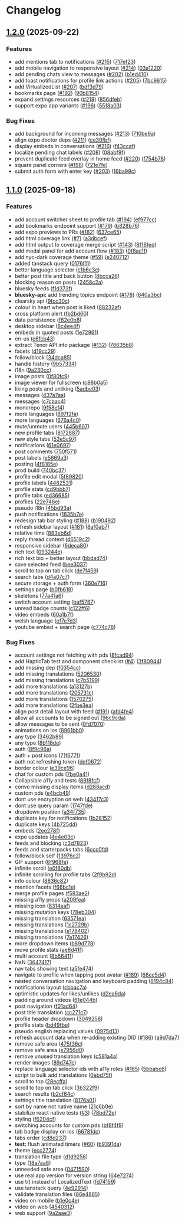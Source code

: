 # Changelog

## [1.2.0](https://github.com/ImLunaHey/akari/compare/v1.1.0...v1.2.0) (2025-09-22)


### Features

* add mentions tab to notifications ([#215](https://github.com/ImLunaHey/akari/issues/215)) ([717ef23](https://github.com/ImLunaHey/akari/commit/717ef230427aa79f64d4beaf90495c7f457acfb4))
* add mobile navigation to responsive layout ([#214](https://github.com/ImLunaHey/akari/issues/214)) ([03a1220](https://github.com/ImLunaHey/akari/commit/03a12209ec1683029a1e079a91b959ff63227e00))
* add pending chats view to messages ([#202](https://github.com/ImLunaHey/akari/issues/202)) ([b1ed410](https://github.com/ImLunaHey/akari/commit/b1ed41056cd953dd167f660dfd335a3840133cb0))
* add toast notifications for profile link actions ([#205](https://github.com/ImLunaHey/akari/issues/205)) ([7bc9615](https://github.com/ImLunaHey/akari/commit/7bc961599f9c2ab2f2006fd0e17b975a9b63d133))
* add VirtualizedList ([#207](https://github.com/ImLunaHey/akari/issues/207)) ([bdf3d79](https://github.com/ImLunaHey/akari/commit/bdf3d79a1448184817eb0f1aa34d9aa59f280fc1))
* bookmarks page ([#192](https://github.com/ImLunaHey/akari/issues/192)) ([90b8154](https://github.com/ImLunaHey/akari/commit/90b8154982e8319398f1804ab4ce93de4dfbbad0))
* expand settings resources ([#218](https://github.com/ImLunaHey/akari/issues/218)) ([856dfeb](https://github.com/ImLunaHey/akari/commit/856dfeba30a66fcb465dfbd6178f619f7cc7be78))
* support expo app variants ([#196](https://github.com/ImLunaHey/akari/issues/196)) ([5518a03](https://github.com/ImLunaHey/akari/commit/5518a037a4ad4c98625752f97a93a1291221465b))


### Bug Fixes

* add background for incoming messages ([#213](https://github.com/ImLunaHey/akari/issues/213)) ([710be9a](https://github.com/ImLunaHey/akari/commit/710be9af24fd4cc213d8b5b0d88420aad0265fbc))
* align expo doctor deps ([#211](https://github.com/ImLunaHey/akari/issues/211)) ([ce30fbf](https://github.com/ImLunaHey/akari/commit/ce30fbf88d260f39fb3113d841215a461b9189d4))
* display embeds in conversations ([#216](https://github.com/ImLunaHey/akari/issues/216)) ([f43ccaf](https://github.com/ImLunaHey/akari/commit/f43ccafd829fb14c5d65d4c12c9f098d77ff5b8f))
* localize pending chat labels ([#208](https://github.com/ImLunaHey/akari/issues/208)) ([08abf9f](https://github.com/ImLunaHey/akari/commit/08abf9f9a3d12e7917efd68aa4706cdce7ae8457))
* prevent duplicate feed overlay in home feed ([#220](https://github.com/ImLunaHey/akari/issues/220)) ([f754b78](https://github.com/ImLunaHey/akari/commit/f754b7808e8c217a6da63a1e4c5370ccb5cd9c9b))
* square panel corners ([#198](https://github.com/ImLunaHey/akari/issues/198)) ([721e7fe](https://github.com/ImLunaHey/akari/commit/721e7fe3ef47a52c8832e06701efa37898bf6b0d))
* submit auth form with enter key ([#203](https://github.com/ImLunaHey/akari/issues/203)) ([16ba99c](https://github.com/ImLunaHey/akari/commit/16ba99c5623527f24eb3c368aebd24223f030361))

## [1.1.0](https://github.com/ImLunaHey/akari/compare/v1.0.0...v1.1.0) (2025-09-18)


### Features

* add account switcher sheet to profile tab ([#194](https://github.com/ImLunaHey/akari/issues/194)) ([ef977cc](https://github.com/ImLunaHey/akari/commit/ef977cca05a537f9565e08b97509434b1751d526))
* add bookmarks endpoint support ([#179](https://github.com/ImLunaHey/akari/issues/179)) ([b828b76](https://github.com/ImLunaHey/akari/commit/b828b7666b102eb845fb04fe6963e46cb0b7a86b))
* add expo previews to PRs ([#182](https://github.com/ImLunaHey/akari/issues/182)) ([637ce65](https://github.com/ImLunaHey/akari/commit/637ce65d2ab80a2cb2ad892b68dad4586fc4ecfa))
* add html coverage link ([#7](https://github.com/ImLunaHey/akari/issues/7)) ([a3dbcef](https://github.com/ImLunaHey/akari/commit/a3dbcef1f633d06ee4e693a7048b194429b9bdb5))
* add html output to coverage merge script ([#143](https://github.com/ImLunaHey/akari/issues/143)) ([8f16fed](https://github.com/ImLunaHey/akari/commit/8f16fed465782d2029a80ad2fd3be515026a5df9))
* add modal panel for add account flow ([#183](https://github.com/ImLunaHey/akari/issues/183)) ([0f8ac1f](https://github.com/ImLunaHey/akari/commit/0f8ac1f0f071f1d610ffdf1b3fa036723c2f3209))
* add nyc-dark coverage theme ([#59](https://github.com/ImLunaHey/akari/issues/59)) ([e240712](https://github.com/ImLunaHey/akari/commit/e240712907fc1a45f6fdf39d0ebb9546333392f1))
* added tanstack query ([0176f11](https://github.com/ImLunaHey/akari/commit/0176f1147ae5aa5f13bffbf9a54e55ff93aec244))
* better language selector ([c1b6c3e](https://github.com/ImLunaHey/akari/commit/c1b6c3e71ac4a4f67f5a25ced757dc075c07e99d))
* better post title and back button ([8bcca26](https://github.com/ImLunaHey/akari/commit/8bcca263e9fc2315baafef3bbfee60979e69b197))
* blocking reason on posts ([2458c2a](https://github.com/ImLunaHey/akari/commit/2458c2a6488b0b4c8442de4c1b0027e88f50a33c))
* bluesky feeds ([f1d373f](https://github.com/ImLunaHey/akari/commit/f1d373fb3d81fe5c286f7bb353724b2a9153d6cb))
* **bluesky-api:** add trending topics endpoint ([#178](https://github.com/ImLunaHey/akari/issues/178)) ([640a3bc](https://github.com/ImLunaHey/akari/commit/640a3bcbeab46e7088d5ca3b525fce98bbe12edf))
* clearsky api ([9fcc30c](https://github.com/ImLunaHey/akari/commit/9fcc30c8cfb17d9158b46072a3b0d04711ae5db2))
* colour in heart when post is liked ([88232af](https://github.com/ImLunaHey/akari/commit/88232afe32b18696d98c6f4c229feb6d8cd9799e))
* cross platform alert ([fb2bd60](https://github.com/ImLunaHey/akari/commit/fb2bd604533f01bc6c2e671db18a227ae2039e01))
* data persistence ([f62e0b8](https://github.com/ImLunaHey/akari/commit/f62e0b8bbb655611b3f42537c5f202910f2433d1))
* desktop sidebar ([8c4ee4f](https://github.com/ImLunaHey/akari/commit/8c4ee4fa6e56bc47d7deb95221e257d11c684866))
* embeds in quoted posts ([1e72961](https://github.com/ImLunaHey/akari/commit/1e72961083919e91a1861623d4b36ab895e92a14))
* en-us ([e6fcb43](https://github.com/ImLunaHey/akari/commit/e6fcb43cfd1433d664c80a285de246db931694a3))
* extract Tenor API into package ([#132](https://github.com/ImLunaHey/akari/issues/132)) ([78635b8](https://github.com/ImLunaHey/akari/commit/78635b8f059581b1bfd1d11a3e85be06dfdf77a0))
* facets ([d19cc29](https://github.com/ImLunaHey/akari/commit/d19cc2901fa0eba1de12d6887578e4b935e9b338))
* follow/block ([34dca85](https://github.com/ImLunaHey/akari/commit/34dca85806b63ceae9aea068106bd184f2ccba54))
* handle history ([9b57334](https://github.com/ImLunaHey/akari/commit/9b573349ea837bdf76fe0782c4bb3179d7a46fba))
* i18n ([9a230cc](https://github.com/ImLunaHey/akari/commit/9a230cc12a3acf4cebd0b1d422e90b66e1d3c76b))
* image posts ([0f80fc9](https://github.com/ImLunaHey/akari/commit/0f80fc9ea1e2cee8a9c78058f655c48e264603bf))
* image viewer for fullscreen ([c88b0a5](https://github.com/ImLunaHey/akari/commit/c88b0a53b71600a94d3591b58f1356ffdd104b33))
* liking posts and unliking ([5adbe03](https://github.com/ImLunaHey/akari/commit/5adbe036949f3d123d73568fab88feb46ff6fca0))
* messages ([437a7aa](https://github.com/ImLunaHey/akari/commit/437a7aa1c7afcd9f0f6ade8ac0a52034821e3e6a))
* messages ([c7cbac4](https://github.com/ImLunaHey/akari/commit/c7cbac457b14d520f8b0a009214c976d170a79f3))
* monorepo ([9f58ef4](https://github.com/ImLunaHey/akari/commit/9f58ef476f1bed04d83500a00ee63870835fdb3b))
* more languages ([897f2fa](https://github.com/ImLunaHey/akari/commit/897f2fac16857c3569356ab8531eb39acb39a4cd))
* more languages ([676a4c0](https://github.com/ImLunaHey/akari/commit/676a4c056225ce88a0bc1f9bff5ce2bfe62c1976))
* mute/unmute users ([445b607](https://github.com/ImLunaHey/akari/commit/445b6076768f2e960ca47225d9730ae95c72b8f9))
* new profile tabs ([8172887](https://github.com/ImLunaHey/akari/commit/8172887df41caedcd203f2df9a79e387ae8d1c33))
* new style tabs ([53e5c97](https://github.com/ImLunaHey/akari/commit/53e5c97eee7e960d706922e12c540f1c97f368d5))
* notifications ([61e0697](https://github.com/ImLunaHey/akari/commit/61e0697216ca4a7d2c816fe8cc326d522f2410e1))
* post comments ([750f571](https://github.com/ImLunaHey/akari/commit/750f571cc923dd3e060ad207d1063133dcb849f9))
* post labels ([e5669a3](https://github.com/ImLunaHey/akari/commit/e5669a3c4809699c775dd2e7a0a196367a9ee641))
* posting ([4f8185e](https://github.com/ImLunaHey/akari/commit/4f8185ed37ec36de23e808ae75de20a3337dac4d))
* prod build ([740bc37](https://github.com/ImLunaHey/akari/commit/740bc37c5f16bf57334e27428f9918f6d96ab4fc))
* profile edit modal ([5f89820](https://github.com/ImLunaHey/akari/commit/5f898204bef5dd58b362e0d0cb36057a5294fc88))
* profile labels ([4482531](https://github.com/ImLunaHey/akari/commit/448253107915024fb6b79c59dce3cc82262a587a))
* profile stats ([cd9bbb7](https://github.com/ImLunaHey/akari/commit/cd9bbb741b0b466e6604f10d766154faaca5f127))
* profile tabs ([ed36685](https://github.com/ImLunaHey/akari/commit/ed36685fc69dc5b1d19bf69770d1886c471bd942))
* profiles ([22e746e](https://github.com/ImLunaHey/akari/commit/22e746e9be603549929c191aef2ae3addc0abf11))
* pseudo i18n ([45bd93a](https://github.com/ImLunaHey/akari/commit/45bd93a16bf88230b057de65b1aa5c1fdfe3a538))
* push notifications ([1835b7e](https://github.com/ImLunaHey/akari/commit/1835b7e98872728914d808d88a8722e98fdbde87))
* redesign tab bar styling ([#188](https://github.com/ImLunaHey/akari/issues/188)) ([b190492](https://github.com/ImLunaHey/akari/commit/b19049290507308c4135ea8d60c37e87c1a7606d))
* refresh sidebar layout ([#181](https://github.com/ImLunaHey/akari/issues/181)) ([8af0ab7](https://github.com/ImLunaHey/akari/commit/8af0ab7f78eb409f749eaf0f3d9685be34454eb0))
* relative time ([883eb6d](https://github.com/ImLunaHey/akari/commit/883eb6deb9be17ae523e292ea6198b6e27e222aa))
* reply thread context ([d6519c2](https://github.com/ImLunaHey/akari/commit/d6519c287acc6f27daf23f165a55fe4592b57205))
* responsive sidebar ([6deca80](https://github.com/ImLunaHey/akari/commit/6deca80acd718304aa7f97d925dc203230345583))
* rich text ([093244e](https://github.com/ImLunaHey/akari/commit/093244e665eab7588595fff769697c6572bbf60b))
* rich text bio + better layout ([bbdad74](https://github.com/ImLunaHey/akari/commit/bbdad744f7528247e2e96ba23eb21dc5ad2419d8))
* save selected feed ([bee3037](https://github.com/ImLunaHey/akari/commit/bee3037773660be62c9d42ec90d4145b9a4d3dbd))
* scroll to top on tab click ([de7f459](https://github.com/ImLunaHey/akari/commit/de7f459584bfe5d4cc4142aed62370ed4160e9c9))
* search tabs ([d4a07c7](https://github.com/ImLunaHey/akari/commit/d4a07c7bbfcb3173585467728ec5f06896c33a18))
* secure storage + auth form ([360e716](https://github.com/ImLunaHey/akari/commit/360e716fa0ef03aa2a64c9dac18738c3395a31d6))
* settings page ([b0fb618](https://github.com/ImLunaHey/akari/commit/b0fb61809e905c75e931b6af060472ce44c18694))
* skeletons ([77a41a6](https://github.com/ImLunaHey/akari/commit/77a41a684aed80c11ab1c864aaf3806e027b4b28))
* switch account setting ([baf5787](https://github.com/ImLunaHey/akari/commit/baf57879f85173a6fa349ca416be0faafea4812a))
* unread badge counts ([c122ff6](https://github.com/ImLunaHey/akari/commit/c122ff6fc029dc5873fb5b3ed28951715f5feb14))
* video embeds ([60a1b7f](https://github.com/ImLunaHey/akari/commit/60a1b7f8ae4b3ca88c00a197f3b6162255570126))
* welsh language ([ef7e7d3](https://github.com/ImLunaHey/akari/commit/ef7e7d398c963d4806efec8532d4316702c24b4d))
* youtube embed + search page ([c774c78](https://github.com/ImLunaHey/akari/commit/c774c7813c5d48e37c6739e555912e19423237ec))


### Bug Fixes

* account settings not fetching with pds ([8fcad94](https://github.com/ImLunaHey/akari/commit/8fcad944a5ba0dcd8d4e3027975ba1e7dcb0ac2f))
* add HapticTab test and component checklist ([#4](https://github.com/ImLunaHey/akari/issues/4)) ([3f80944](https://github.com/ImLunaHey/akari/commit/3f809444b9cc6811040d95386f05fa1f8da4c67c))
* add missing dep ([f0354cc](https://github.com/ImLunaHey/akari/commit/f0354ccfa91bf27843b2a9ce2be639cbda17c0fd))
* add missing translations ([5206530](https://github.com/ImLunaHey/akari/commit/520653088cc49ba6cab8dfb423b0160a1d419551))
* add missing translations ([c7b5199](https://github.com/ImLunaHey/akari/commit/c7b51998e01514886aee9a00b2716f9cdc670900))
* add more translations ([a13127b](https://github.com/ImLunaHey/akari/commit/a13127b936ec094d60465672977b0ba7a52f8650))
* add more translations ([205731c](https://github.com/ImLunaHey/akari/commit/205731c351f43d55bdf6281f2d2ffaa842e23ef7))
* add more translations ([1570275](https://github.com/ImLunaHey/akari/commit/157027511ac9cea445ff25e4baff6712452baa0d))
* add more translations ([2fbe3ea](https://github.com/ImLunaHey/akari/commit/2fbe3ea9f3485996196035c146adebf898fdcbbb))
* align post detail layout with feed ([#191](https://github.com/ImLunaHey/akari/issues/191)) ([afd4fe4](https://github.com/ImLunaHey/akari/commit/afd4fe4fa5a4bca76a06ae2725dec0e46cd5f488))
* allow all accounts to be signed out ([96c9cda](https://github.com/ImLunaHey/akari/commit/96c9cdab9ef431eaa114287ca4a4d8e7d1cb8a6c))
* allow messages to be sent ([0fd7070](https://github.com/ImLunaHey/akari/commit/0fd70709270300e5ebc742d0a8effbe1bd9c191c))
* animations on ios ([8961bb0](https://github.com/ImLunaHey/akari/commit/8961bb050f8c92ccbfeb701ac864cadcdcfec8a3))
* any type ([3462b89](https://github.com/ImLunaHey/akari/commit/3462b89d64cefae676a17131008967d6c12870de))
* any type ([8b118de](https://github.com/ImLunaHey/akari/commit/8b118de425f4ad8108f2b7e885b55228c546b117))
* auth ([8f9c96a](https://github.com/ImLunaHey/akari/commit/8f9c96afb59b6298c564b2f950f5db6149ee3f8e))
* auth + post icons ([71f677f](https://github.com/ImLunaHey/akari/commit/71f677f83053a51271cb7f21898da22458935955))
* auth not refreshing token ([def0672](https://github.com/ImLunaHey/akari/commit/def0672b7d3d4c6c928fdf3dcfd192e4f8b0bc0b))
* border colour ([e39ce96](https://github.com/ImLunaHey/akari/commit/e39ce96fe95dee19741d3af29ebf27b8b6456049))
* chat for custom pds ([7be0a41](https://github.com/ImLunaHey/akari/commit/7be0a4134e2e06e5e8947cf82fc295c0d8a8dd24))
* Collapsible a11y and tests ([89f8fcf](https://github.com/ImLunaHey/akari/commit/89f8fcf464c480e066052cd86663d0b7665df65a))
* convo missing display items ([d288acd](https://github.com/ImLunaHey/akari/commit/d288acd6b58a18a43f42a50196437fc4e82cc4ff))
* custom pds ([e4bcb49](https://github.com/ImLunaHey/akari/commit/e4bcb49398c43fb709b3ad6105764114eb624e76))
* dont use encryption on web ([43417c3](https://github.com/ImLunaHey/akari/commit/43417c3de620a324a4559503b0e70f3a39877858))
* dont use query param ([1747fde](https://github.com/ImLunaHey/akari/commit/1747fded1a23a3d68b5af46bb3c4c2d48bc5a9f1))
* dropdown position ([a34f735](https://github.com/ImLunaHey/akari/commit/a34f73576897968e2ef1eb75d25b5868680b4cd7))
* duplicate key for notifications ([1b28152](https://github.com/ImLunaHey/akari/commit/1b28152e836d82f1b308f2487d62a277b9298ec1))
* duplicate keys ([4b725dd](https://github.com/ImLunaHey/akari/commit/4b725dd7231f76f6606171523d201ffd42d48bb0))
* embeds ([2ee278f](https://github.com/ImLunaHey/akari/commit/2ee278f066dcb8207aa38fbca219c2b8a7822c38))
* expo updates ([4e4e03c](https://github.com/ImLunaHey/akari/commit/4e4e03c6384f1587023aefa5870184960d53a548))
* feeds and blocking ([c3d7823](https://github.com/ImLunaHey/akari/commit/c3d78231b95f105e3612f3d7c3b3b83384e5ac91))
* feeds and starterpacks tabs ([6ccc0fd](https://github.com/ImLunaHey/akari/commit/6ccc0fdc670579dd8df82d82b3a7a7093ded8eae))
* follow/block self ([13976c2](https://github.com/ImLunaHey/akari/commit/13976c24aff3d7a1752a0fd5656e8bccb680c0bf))
* GIF support ([6f968fe](https://github.com/ImLunaHey/akari/commit/6f968fed4c8015d092ca90561c1f536f03154e71))
* infinite scroll ([e0f80db](https://github.com/ImLunaHey/akari/commit/e0f80db76e4e024203bd1236ef2d3753d036e606))
* infinite scrolling for profile tabs ([2f9b92d](https://github.com/ImLunaHey/akari/commit/2f9b92d3afc9030c26e2b8dc6fe9cda7dcadf310))
* info colour ([8836c82](https://github.com/ImLunaHey/akari/commit/8836c82827b8b79e6d5e784359ac9debdc10537b))
* mention facets ([f66bc1e](https://github.com/ImLunaHey/akari/commit/f66bc1eed66fb23cd78810b612a6418f6861faaf))
* merge profile pages ([f593ae2](https://github.com/ImLunaHey/akari/commit/f593ae242cd23509c10da228f764dfb11df73876))
* missing a11y props ([a209fea](https://github.com/ImLunaHey/akari/commit/a209fea8e22864e71e47162408e052090d3869a8))
* missing icon ([8314aaf](https://github.com/ImLunaHey/akari/commit/8314aaf62c49839107d5782c37eba685679688a6))
* missing mutation keys ([78eb304](https://github.com/ImLunaHey/akari/commit/78eb30468d5dddf2064d2b424c07336045cba5fa))
* missing translation ([63571ea](https://github.com/ImLunaHey/akari/commit/63571ead37d1b51354506f70adca7378b2afbf11))
* missing translations ([1c2729b](https://github.com/ImLunaHey/akari/commit/1c2729b904b368cc8e092410830c345c49106b7e))
* missing translations ([e178402](https://github.com/ImLunaHey/akari/commit/e1784022537b74c6cb2ff2e436f8d7bf7e940dbb))
* missing translations ([7e17426](https://github.com/ImLunaHey/akari/commit/7e17426bb8034ede003678707334ff572b46a212))
* more dropdown items ([b89d778](https://github.com/ImLunaHey/akari/commit/b89d7789113f9e071e988dd9d35f12d3db1a836d))
* move profile stats ([ae8d41f](https://github.com/ImLunaHey/akari/commit/ae8d41f20d9fe5ab984b08977f04325e180cd52d))
* multi account ([8b66411](https://github.com/ImLunaHey/akari/commit/8b6641153ba8af0dc4ad4586be2f0605851fdd11))
* NaN ([3647417](https://github.com/ImLunaHey/akari/commit/364741745cb9682c37b0ad7066da2adde7c61797))
* nav tabs showing text ([a5fe474](https://github.com/ImLunaHey/akari/commit/a5fe4747ab5287d8bc8fab08edc4f0bed36c1c57))
* navigate to profile when tapping post avatar ([#189](https://github.com/ImLunaHey/akari/issues/189)) ([68ec5d4](https://github.com/ImLunaHey/akari/commit/68ec5d4bb31b34619e4daa33dc929131906c9833))
* nested conversation navigation and keyboard padding ([8194c84](https://github.com/ImLunaHey/akari/commit/8194c840bb5b0c84ae46e24d9d63b3be7dd9f958))
* notifications layout ([cbbac7a](https://github.com/ImLunaHey/akari/commit/cbbac7adf697380e8a3beb822530a09e018f961f))
* optimistic updates for likes/unlikes ([d2ea6da](https://github.com/ImLunaHey/akari/commit/d2ea6daf2ca7924708170050d5e8c7c00f0962ed))
* padding around videos ([61e044b](https://github.com/ImLunaHey/akari/commit/61e044ba1515389fe4fc43494be92717f8580af5))
* post navigation ([f01ad64](https://github.com/ImLunaHey/akari/commit/f01ad644a79b13931669f63a6e14a9f480f158fb))
* post title translation ([cc271c7](https://github.com/ImLunaHey/akari/commit/cc271c712af856a89e517a15c0129e5363b64762))
* profile header dropdown ([3049258](https://github.com/ImLunaHey/akari/commit/304925806f36d6fd9a8e3a5a9d437835924aae2f))
* profile stats ([bd49fbe](https://github.com/ImLunaHey/akari/commit/bd49fbee30208f698dfd37a06370b98a54b3a154))
* pseudo english replacing values ([0975d13](https://github.com/ImLunaHey/akari/commit/0975d13f265e64c4db468ad1ba6d801a05131eae))
* refresh account data when re-adding existing DID ([#186](https://github.com/ImLunaHey/akari/issues/186)) ([a9d7da7](https://github.com/ImLunaHey/akari/commit/a9d7da7231653b6fd1ddc8639aa76d267d77fce7))
* remove safe area ([475f36c](https://github.com/ImLunaHey/akari/commit/475f36ce9e5fbaeadb3cac51373321b97570805e))
* remove safe area ([e7956d0](https://github.com/ImLunaHey/akari/commit/e7956d022b63a0ae965b89149cdf3e5dccacaa10))
* remove unused translation keys ([c581a4a](https://github.com/ImLunaHey/akari/commit/c581a4a9741887543737fe82ce2734bf34383edf))
* render images ([89d747c](https://github.com/ImLunaHey/akari/commit/89d747cdf0f8c0871f0c78e1d6133f23d0b220ae))
* replace language selector ids with a11y roles ([#165](https://github.com/ImLunaHey/akari/issues/165)) ([5bbabc6](https://github.com/ImLunaHey/akari/commit/5bbabc64137a5b65d8d777b47bc4da9f9e6e572a))
* script to bulk add translations ([0ebd75f](https://github.com/ImLunaHey/akari/commit/0ebd75f584da18c1dbc70ea47c198b7f4f6dcc46))
* scroll to top ([28ecffa](https://github.com/ImLunaHey/akari/commit/28ecffaa6a632e2fbed3f4cba83b7f44e790978f))
* scroll to top on tab click ([3b322f9](https://github.com/ImLunaHey/akari/commit/3b322f99d54d8c5f7c147fe8197405f15db78376))
* search results ([b2cf64c](https://github.com/ImLunaHey/akari/commit/b2cf64cedb346555a45b0d57f21c458018ab6b52))
* settings title translation ([8176a01](https://github.com/ImLunaHey/akari/commit/8176a01ef333f6f15d2a89127775874f1b91ce82))
* sort by name not native name ([21c6b0e](https://github.com/ImLunaHey/akari/commit/21c6b0e0999a8406e3eed1b5eae3dd417a71562d))
* stabilize react native tests ([#3](https://github.com/ImLunaHey/akari/issues/3)) ([78bd72e](https://github.com/ImLunaHey/akari/commit/78bd72e57ada3e5f3c2b267bc77ff8e725c4dd2d))
* styling ([f6204cf](https://github.com/ImLunaHey/akari/commit/f6204cf79dbe7d8327c05373247c3e329975c374))
* switching accounts for custom pds ([bf8f4f9](https://github.com/ImLunaHey/akari/commit/bf8f4f9a75607f3f39e0b78ab266e908f27a3ad3))
* tab badge display on ios ([66781dc](https://github.com/ImLunaHey/akari/commit/66781dce94839d25c4d37bfa0c3bb7f65d24efea))
* tabs order ([cd8d237](https://github.com/ImLunaHey/akari/commit/cd8d237bea3b8476aa17332f7b98f1d172544c3a))
* **test:** flush animated timers ([#60](https://github.com/ImLunaHey/akari/issues/60)) ([b9391da](https://github.com/ImLunaHey/akari/commit/b9391da6596d1146a8b1abd05b9c39b70868026f))
* theme ([ecc2774](https://github.com/ImLunaHey/akari/commit/ecc2774c7f96c88af8781cf60030cbf57b6a3881))
* translation file type ([d1d9258](https://github.com/ImLunaHey/akari/commit/d1d9258fe5005875e94819520d2627b30ee8431b))
* type ([18a7aa8](https://github.com/ImLunaHey/akari/commit/18a7aa8b1ca13413866b776c0dc1670941cbdb6e))
* unneeded safe area ([0471590](https://github.com/ImLunaHey/akari/commit/047159068f6d198a05f3d45fa5e0a7ce86681c5c))
* use real app version for version string ([64e7274](https://github.com/ImLunaHey/akari/commit/64e7274da5bb29617b1a89fe65c82715fae9df2c))
* use t() instead of LocalizedText ([fd74159](https://github.com/ImLunaHey/akari/commit/fd741591607bbbc63033382488a274edf38e35c4))
* use tanstack query ([4e92914](https://github.com/ImLunaHey/akari/commit/4e9291476aabfb4d5eb6408a283f0d0f6bac9a4e))
* validate translation files ([86e4885](https://github.com/ImLunaHey/akari/commit/86e4885d3497253913aff06faf5a38ed940fbcf4))
* video on mobile ([b1e0c4e](https://github.com/ImLunaHey/akari/commit/b1e0c4e95a9e3533fbcf0dc7f33e0916bd9459e0))
* video on web ([4540312](https://github.com/ImLunaHey/akari/commit/45403120605838f914a520a3ccee2183aea6ac87))
* web support ([9a2aae3](https://github.com/ImLunaHey/akari/commit/9a2aae361d4a0a5ec22e8afb3f29832982ed3a09))
